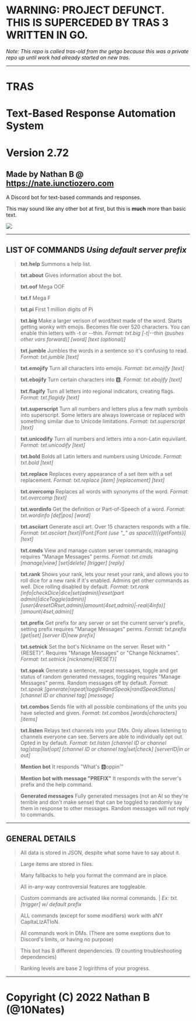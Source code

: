 # WARNING: PROJECT DEFUNCT. THIS IS SUPERCEDED BY TRAS 3 WRITTEN IN GO.
*Note: This repo is called tras-old from the getgo because this 
was a private repo up until work had already started on new tras.*

-----

# TRAS
# Text-Based Response Automation System
# Version 2.72
__Made by Nathan B @ https://nate.iunctiozero.com__
----------------------------------

A Discord bot for text-based commands and responses.

This may sound like any other bot at first, but this is **much** more than basic text.

![](https://tras.iunctiozero.com/img/traslogo.png)

----------------------------------
__LIST OF COMMANDS__
*Using default server prefix*
---
>__txt.help__
Summons a help list.
 
>__txt.about__
Gives information about the bot.
 
>__txt.oof__
Mega OOF
 
>__txt.f__
Mega F
 
>__txt.pi__
First 1 million digits of Pi

>__txt.big__
Make a larger verison of word/text made of the word. Starts getting wonky with emojis. Becomes file over 520 characters. You can enable thin letters with -t or --thin.
*Format: txt.big [-t|--thin (pushes other vars forward)] [word] [text (optional)]*
 
>__txt.jumble__
Jumbles the words in a sentence so it's confusing to read.
*Format: txt.jumble [text]*

>__txt.emojify__
Turn all characters into emojis.
*Format: txt.emojify [text]*
 
>__txt.ebojify__
Turn certain characters into 🅱️.
*Format: txt.ebojify [text]*
 
>__txt.flagify__
Turn all letters into regional indicators, creating flags.
*Format: txt.flagidy [text]*

>__txt.superscript__
Turn all numbers and letters plus a few math symbols into superscript. Some letters are always lowercase or replaced with something similar due to Unicode limitations.
*Format: txt.superscript [text]*
 
>__txt.unicodify__
Turn all numbers and letters into a non-Latin equivilant.
*Format: txt.unicodify [text]*
 
>__txt.bold__
Bolds all Latin letters and numbers using Unicode.
*Format: txt.bold [text]*
 
>__txt.replace__
Replaces every appearance of a set item with a set replacement.
*Format: txt.replace [item] [replacement] [text]*
 
>__txt.overcomp__
Replaces all words with synonyms of the word.
*Format: txt.overcomp [text]*
 
>__txt.wordinfo__
Get the definition or Part-of-Speech of a word.
*Format: txt.wordinfo [def|pos] [word]*
 
>__txt.asciiart__
Generate ascii art. Over 15 characters responds with a file.
*Format: txt.asciiart [text|{Font:[Font (use "_" as space)]}|{getFonts}] [text]*
 
>__txt.cmds__
View and manage custom server commands, managing requires "Manage Messages" perms.
*Format: txt.cmds [manage|view] [set|delete] [trigger] [reply]*

>__txt.rank__ 
Shows your rank, lets your reset your rank, and allows you to roll dice for a new rank if it's enabled. Admins get other commands as well. Dice rolling disabled by default.
*Format: txt.rank [info|checkDice|dice|set(admin)|reset(part admin)|diceToggle(admin)] [user(4resetORset,admin)|amount(4set,admin)|-real(4info)] [amount(4set,admin)]*
            
>__txt.prefix__
Get prefix for any server or set the current server's prefix, setting prefix requires "Manage Messages" perms.
*Format: txt.prefix [get|set] [server ID|new prefix]*
 
>__txt.setnick__
Set the bot's Nickname on the server. Reset with "{RESET}". Requires "Manage Messages" or "Change Nicknames".
*Format: txt.setnick [nickname|{RESET}]*
 
>__txt.speak__
Generate a sentence, repeat messages, toggle and get status of random generated messages, toggling requires "Manage Messages" perms. Random messages off by default.
*Format: txt.speak [generate|repeat|toggleRandSpeak|randSpeakStatus] [channel ID or channel tag] [message]*
 
>__txt.combos__
Sends file with all possible combinations of the units you have selected and given.
*Format: txt.combos [words|characters] [items]*
 
>__txt.listen__
Relays text channels into your DMs. Only allows listening to channels everyone can see. Servers are able to individually opt out. Opted in by default.
*Format: txt.listen [channel ID or channel tag|stop|list|opt] [channel ID or channel tag|set|check] [serverID|in or out]*
 
>__Mention bot__
It responds "What's 🅱️oppin'"
 
>__Mention bot with message "PREFIX"__
It responds with the server's prefix and the help command.
 
>__Generated messages__
Fully generated messages (not an AI so they're terrible and don't make sense) that can be toggled to randomly say them in response to other messages. Random messages will not reply to commands.

----------------------------------

GENERAL DETAILS
---
>All data is stored in JSON, despite what some have to say about it. 

>Large items are stored in files.

>Many fallbacks to help you format the command are in place.

>All in-any-way controversial features are toggleable.

>Custom commands are activated like normal commands. | *Ex: txt.[trigger] w/ default prefix*

>ALL commands (except for some modifiers) work with aNY CapItaLIzATIoN.

>All commands work in DMs. (There are some exeptions due to Discord's limits, or having no purpose)

>This bot has 8 different dependencies. (9 counting troubleshooting dependencies)

>Ranking levels are base 2 logirithms of your progress.

----------------------------------

# Copyright (C) 2022 Nathan B (@10Nates)